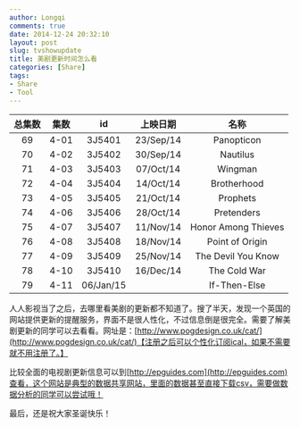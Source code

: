 ```yaml
---
author: Longqi
comments: true
date: 2014-12-24 20:32:10
layout: post
slug: tvshowupdate
title: 美剧更新时间怎么看
categories: [Share]
tags:
- Share
- Tool
---
```

|  总集数  |  集数  |   id     |      上映日期      |         名称          |
|:----:|:----:|:---------:|:------------:|:-------------------:|
|  69  | 4-01 |  3J5401   |  23/Sep/14   |     Panopticon      |
|  70  | 4-02 |  3J5402   |  30/Sep/14   |      Nautilus       |
|  71  | 4-03 |  3J5403   |  07/Oct/14   |       Wingman       |
|  72  | 4-04 |  3J5404   |  14/Oct/14   |     Brotherhood     |
|  73  | 4-05 |  3J5405   |  21/Oct/14   |      Prophets       |
|  74  | 4-06 |  3J5406   |  28/Oct/14   |     Pretenders      |
|  75  | 4-07 |  3J5407   |  11/Nov/14   | Honor Among Thieves |
|  76  | 4-08 |  3J5408   |  18/Nov/14   |   Point of Origin   |
|  77  | 4-09 |  3J5409   |  25/Nov/14   | The Devil You Know  |
|  78  | 4-10 |  3J5410   |  16/Dec/14   |    The Cold War     |
|  79  | 4-11 | 06/Jan/15 |  |      If-Then-Else      |
人人影视当了之后，去哪里看美剧的更新都不知道了。搜了半天，发现一个英国的网站提供更新的提醒服务，界面不是很人性化，不过信息倒是很完全。需要了解美剧更新的同学可以去看看。网址是：[http://www.pogdesign.co.uk/cat/](http://www.pogdesign.co.uk/cat/)【注册之后可以个性化订阅ical，如果不需要就不用注册了。】

比较全面的电视剧更新信息可以到[http://epguides.com](http://epguides.com)查看，这个网站是典型的数据共享网站，里面的数据甚至直接下载csv，需要做数据分析的同学可以尝试哦！

最后，还是祝大家圣诞快乐！

